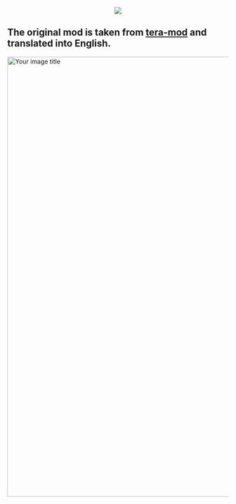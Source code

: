 <p align="center"><img src="https://github.com/war100ck/others/blob/master/terabooxlogo.svg"></p>

## The original mod is taken from [tera-mod](https://github.com/tera-mod/DPS-Monitor) and translated into English.

<img src="https://github.com/war100ck/TeraToolbox-and-old-modifications-only-for-client-version-92.03-92.04/blob/main/DPS-Monitor_EN/screenshot/0.png" alt="Your image title" width="1000"/> 

